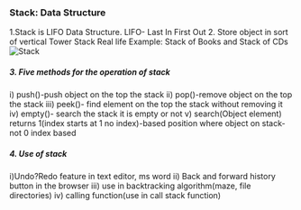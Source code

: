 ### Stack: Data Structure
1.Stack is LIFO Data Structure. LIFO- Last In First Out
2. Store object in sort of vertical Tower
   Stack Real life Example: Stack of Books and Stack of CDs
   ![Stack](https://www.boardinfinity.com/blog/content/images/2023/02/Stack-1.png "Stack")

##### 3. Five methods for the operation of stack
i) push()-push object on the top the stack
ii) pop()-remove object on the top the stack
iii) peek()- find element on the top the stack without removing it
iv) empty()- search the stack it is empty or not
v) search(Object element) returns 1(index starts at 1 no index)-based position where object             on stack- not 0 index based


##### 4. Use of stack
i)Undo?Redo feature in text editor, ms word
ii) Back and forward history button in the browser
iii) use in backtracking algorithm(maze, file directories)
iv) calling function(use in call stack function)
